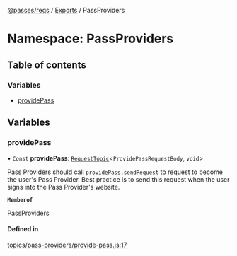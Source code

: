 [@passes/reqs](../README.md) / [Exports](../modules.md) / PassProviders

# Namespace: PassProviders

## Table of contents

### Variables

- [providePass](PassProviders.md#providepass)

## Variables

### providePass

• `Const` **providePass**: [`RequestTopic`](../classes/RequestTopic.md)\<`ProvidePassRequestBody`, `void`\>

Pass Providers should call `providePass.sendRequest` to request to become the user's Pass Provider.
Best practice is to send this request when the user signs into the Pass Provider's website.

**`Memberof`**

PassProviders

#### Defined in

[topics/pass-providers/provide-pass.js:17](https://github.com/passes-org/passes/blob/19b6ca1/packages/reqs/src/topics/pass-providers/provide-pass.js#L17)
